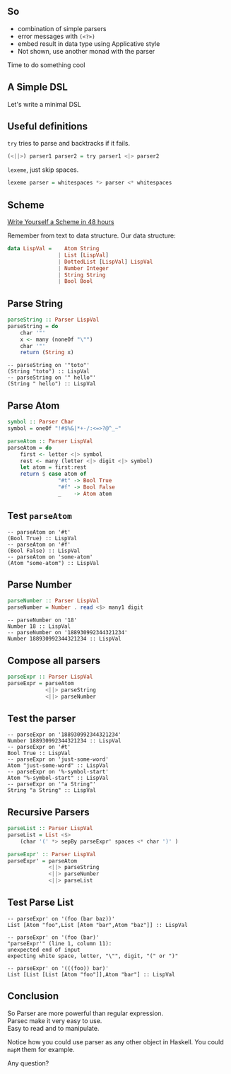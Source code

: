 ## So

- combination of simple parsers
- error messages with `(<?>)`
- embed result in data type using Applicative style
- Not shown, use another monad with the parser

Time to do something cool

## A Simple DSL

Let's write a minimal DSL

## Useful definitions

`try` tries to parse and backtracks if it fails.

``` haskell
(<||>) parser1 parser2 = try parser1 <|> parser2
```

`lexeme`, just skip spaces.

``` haskell
lexeme parser = whitespaces *> parser <* whitespaces
```

## Scheme

[Write Yourself a Scheme in 48 hours](https://en.wikibooks.org/wiki/Write_Yourself_a_Scheme_in_48_Hours)

Remember from text to data structure. Our data structure:

``` haskell
data LispVal =    Atom String
                | List [LispVal]
                | DottedList [LispVal] LispVal
                | Number Integer
                | String String
                | Bool Bool
```

## Parse String

``` haskell
parseString :: Parser LispVal
parseString = do
    char '"'
    x <- many (noneOf "\"")
    char '"'
    return (String x)
```

```
-- parseString on '"toto"'
(String "toto") :: LispVal
-- parseString on '" hello"'
(String " hello") :: LispVal
```

## Parse Atom

``` haskell
symbol :: Parser Char
symbol = oneOf "!#$%&|*+-/:<=>?@^_~"

parseAtom :: Parser LispVal
parseAtom = do
    first <- letter <|> symbol
    rest <- many (letter <|> digit <|> symbol)
    let atom = first:rest
    return $ case atom of
                "#t" -> Bool True
                "#f" -> Bool False
                _    -> Atom atom
```

## Test `parseAtom`

```
-- parseAtom on '#t'
(Bool True) :: LispVal
-- parseAtom on '#f'
(Bool False) :: LispVal
-- parseAtom on 'some-atom'
(Atom "some-atom") :: LispVal
```

## Parse Number

``` haskell
parseNumber :: Parser LispVal
parseNumber = Number . read <$> many1 digit
```

```
-- parseNumber on '18'
Number 18 :: LispVal
-- parseNumber on '188930992344321234'
Number 188930992344321234 :: LispVal
```

## Compose all parsers

``` haskell
parseExpr :: Parser LispVal
parseExpr = parseAtom
            <||> parseString
            <||> parseNumber
```

## Test the parser

````
-- parseExpr on '188930992344321234'
Number 188930992344321234 :: LispVal
-- parseExpr on '#t'
Bool True :: LispVal
-- parseExpr on 'just-some-word'
Atom "just-some-word" :: LispVal
-- parseExpr on '%-symbol-start'
Atom "%-symbol-start" :: LispVal
-- parseExpr on '"a String"'
String "a String" :: LispVal
````

## Recursive Parsers

``` haskell
parseList :: Parser LispVal
parseList = List <$>
    (char '(' *> sepBy parseExpr' spaces <* char ')' )

parseExpr' :: Parser LispVal
parseExpr' = parseAtom
             <||> parseString
             <||> parseNumber
             <||> parseList
```

## Test Parse List

```
-- parseExpr' on '(foo (bar baz))'
List [Atom "foo",List [Atom "bar",Atom "baz"]] :: LispVal

-- parseExpr' on '(foo (bar)'
"parseExpr'" (line 1, column 11):
unexpected end of input
expecting white space, letter, "\"", digit, "(" or ")"

-- parseExpr' on '(((foo)) bar)'
List [List [List [Atom "foo"]],Atom "bar"] :: LispVal
```

## Conclusion

So Parser are more powerful than regular expression.  
Parsec make it very easy to use.  
Easy to read and to manipulate.  

Notice how you could use parser as any other object in Haskell.
You could `mapM` them for example.

Any question?
